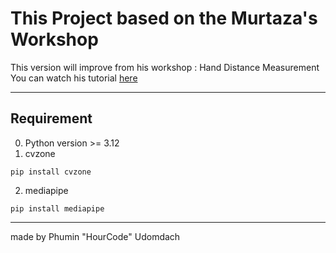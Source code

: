 # This Project based on the Murtaza's Workshop
This version will improve from his workshop : Hand Distance Measurement
You can watch his tutorial [here](https://www.youtube.com/watch?v=NGQgRH2_kq8&list=PLMoSUbG1Q_r8jFS04rot-3NzidnV54Z2q&index=5)

---
## Requirement
0. Python version >= 3.12
1. cvzone
```
pip install cvzone
```
2. mediapipe
```
pip install mediapipe
```

---
made by Phumin "HourCode" Udomdach